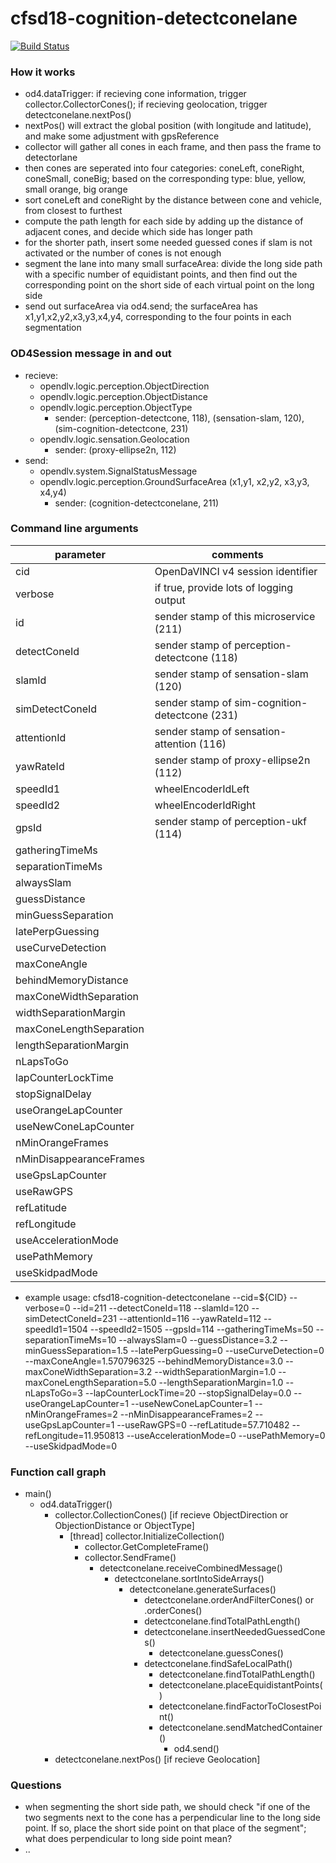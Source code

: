 # cfsd18-cognition-detectconelane
[![Build Status](https://travis-ci.org/cfsd/cfsd18-cognition-detectconelane.svg?branch=master)](https://travis-ci.org/cfsd/cfsd18-cognition-detectconelane)


### How it works
- od4.dataTrigger: if recieving cone information, trigger collector.CollectorCones(); if recieving geolocation, trigger detectconelane.nextPos()
- nextPos() will extract the global position (with longitude and latitude), and make some adjustment with gpsReference
- collector will gather all cones in each frame, and then pass the frame to detectorlane
- then cones are seperated into four categories: coneLeft, coneRight, coneSmall, coneBig; based on the corresponding type: blue, yellow, small orange, big orange
- sort coneLeft and coneRight by the distance between cone and vehicle, from closest to furthest
- compute the path length for each side by adding up the distance of adjacent cones, and decide which side has longer path
- for the shorter path, insert some needed guessed cones if slam is not activated or the number of cones is not enough
- segment the lane into many small surfaceArea: divide the long side path with a specific number of equidistant points, and then find out the corresponding point on the short side of each virtual point on the long side
- send out surfaceArea via od4.send; the surfaceArea has x1,y1,x2,y2,x3,y3,x4,y4, corresponding to the four points in each segmentation


### OD4Session message in and out
- recieve:
  - opendlv.logic.perception.ObjectDirection
  - opendlv.logic.perception.ObjectDistance
  - opendlv.logic.perception.ObjectType
    - sender: (perception-detectcone, 118), (sensation-slam, 120), (sim-cognition-detectcone, 231)
  - opendlv.logic.sensation.Geolocation
    - sender: (proxy-ellipse2n, 112)
- send:
  - opendlv.system.SignalStatusMessage
  - opendlv.logic.perception.GroundSurfaceArea (x1,y1, x2,y2, x3,y3, x4,y4)
    - sender: (cognition-detectconelane, 211)


### Command line arguments
| parameter | comments |
| ----- | ----- |
| cid | OpenDaVINCI v4 session identifier |
| verbose | if true, provide lots of logging output |
| id | sender stamp of this microservice (211) |
| detectConeId | sender stamp of perception-detectcone (118) |
| slamId | sender stamp of sensation-slam (120) |
| simDetectConeId | sender stamp of sim-cognition-detectcone (231) |
| attentionId | sender stamp of sensation-attention (116) |
| yawRateId | sender stamp of proxy-ellipse2n (112) |
| speedId1 | wheelEncoderIdLeft |
| speedId2 | wheelEncoderIdRight |
| gpsId | sender stamp of perception-ukf (114) |
| gatheringTimeMs | |
| separationTimeMs | |
| alwaysSlam | |
| guessDistance | |
| minGuessSeparation | |
| latePerpGuessing | |
| useCurveDetection | |
| maxConeAngle | |
| behindMemoryDistance | |
| maxConeWidthSeparation | |
| widthSeparationMargin | |
| maxConeLengthSeparation | |
| lengthSeparationMargin | |
| nLapsToGo | |
| lapCounterLockTime | |
| stopSignalDelay | |
| useOrangeLapCounter | |
| useNewConeLapCounter | |
| nMinOrangeFrames | |
| nMinDisappearanceFrames | |
| useGpsLapCounter | |
| useRawGPS | |
| refLatitude | |
| refLongitude | |
| useAccelerationMode | |
| usePathMemory | |
| useSkidpadMode | |
- example usage:
    cfsd18-cognition-detectconelane --cid=${CID} --verbose=0 --id=211 --detectConeId=118 --slamId=120 --simDetectConeId=231 --attentionId=116 --yawRateId=112 --speedId1=1504 --speedId2=1505 --gpsId=114 --gatheringTimeMs=50 --separationTimeMs=10 --alwaysSlam=0 --guessDistance=3.2 --minGuessSeparation=1.5 --latePerpGuessing=0 --useCurveDetection=0 --maxConeAngle=1.570796325 --behindMemoryDistance=3.0 --maxConeWidthSeparation=3.2 --widthSeparationMargin=1.0 --maxConeLengthSeparation=5.0 --lengthSeparationMargin=1.0 --nLapsToGo=3 --lapCounterLockTime=20 --stopSignalDelay=0.0 --useOrangeLapCounter=1 --useNewConeLapCounter=1 --nMinOrangeFrames=2 --nMinDisappearanceFrames=2 --useGpsLapCounter=1 --useRawGPS=0 --refLatitude=57.710482 --refLongitude=11.950813 --useAccelerationMode=0 --usePathMemory=0 --useSkidpadMode=0


### Function call graph
- main()
  - od4.dataTrigger()
    - collector.CollectionCones()  [if recieve ObjectDirection or ObjectionDistance or ObjectType]
      - [thread] collector.InitializeCollection()
        - collector.GetCompleteFrame()
        - collector.SendFrame()
          - detectconelane.receiveCombinedMessage()
            - detectconelane.sortIntoSideArrays()
              - detectconelane.generateSurfaces()
                - detectconelane.orderAndFilterCones() or .orderCones()
                - detectconelane.findTotalPathLength()
                - detectconelane.insertNeededGuessedCones()
                  - detectconelane.guessCones()
                - detectconelane.findSafeLocalPath()
                  - detectconelane.findTotalPathLength()
                  - detectconelane.placeEquidistantPoints()
                  - detectconelane.findFactorToClosestPoint()
                  - detectconelane.sendMatchedContainer()
                    - od4.send()
    - detectconelane.nextPos() [if recieve Geolocation]


### Questions
- when segmenting the short side path, we should check "if one of the two segments next to the cone has a perpendicular line to the long side point. If so, place the short side point on that place of the segment"; what does perpendicular to long side point mean?
- ..